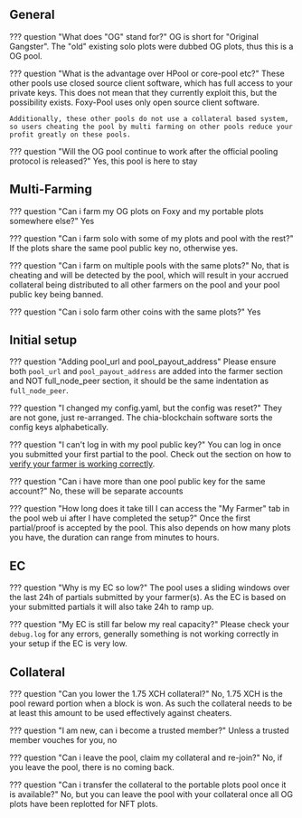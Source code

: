 ## General

??? question "What does "OG" stand for?"
    OG is short for "Original Gangster". The "old" existing solo plots were dubbed OG plots, thus this is a OG pool.

??? question "What is the advantage over HPool or core-pool etc?"
    These other pools use closed source client software, which has full access to your private keys. This does not mean that they currently exploit this, but the possibility exists. Foxy-Pool uses only open source client software.

    Additionally, these other pools do not use a collateral based system, so users cheating the pool by multi farming on other pools reduce your profit greatly on these pools.

??? question "Will the OG pool continue to work after the official pooling protocol is released?"
    Yes, this pool is here to stay

## Multi-Farming

??? question "Can i farm my OG plots on Foxy and my portable plots somewhere else?"
    Yes

??? question "Can i farm solo with some of my plots and pool with the rest?"
    If the plots share the same pool public key no, otherwise yes.

??? question "Can i farm on multiple pools with the same plots?"
    No, that is cheating and will be detected by the pool, which will result in your accrued collateral being distributed to all other farmers on the pool and your pool public key being banned.

??? question "Can i solo farm other coins with the same plots?"
    Yes

## Initial setup

??? question "Adding pool_url and pool_payout_address"
    Please ensure both `pool_url` and `pool_payout_address` are added into the farmer section and NOT full_node_peer section, it should be the same indentation as `full_node_peer`.

??? question "I changed my config.yaml, but the config was reset?"
    They are not gone, just re-arranged. The chia-blockchain software sorts the config keys alphabetically.

??? question "I can't log in with my pool public key?"
    You can log in once you submitted your first partial to the pool. Check out the section on how to [verify your farmer is working correctly](getting-started.md#verify-your-farmer-is-working-correctly).

??? question "Can i have more than one pool public key for the same account?"
    No, these will be separate accounts

??? question "How long does it take till I can access the "My Farmer" tab in the pool web ui after I have completed the setup?"
    Once the first partial/proof is accepted by the pool. This also depends on how many plots you have, the duration can range from minutes to hours.

## EC

??? question "Why is my EC so low?"
    The pool uses a sliding windows over the last 24h of partials submitted by your farmer(s). As the EC is based on your submitted partials it will also take 24h to ramp up.

??? question "My EC is still far below my real capacity?"
    Please check your `debug.log` for any errors, generally something is not working correctly in your setup if the EC is very low.

## Collateral

??? question "Can you lower the 1.75 XCH collateral?"
    No, 1.75 XCH is the pool reward portion when a block is won. As such the collateral needs to be at least this amount to be used effectively against cheaters.

??? question "I am new, can i become a trusted member?"
    Unless a trusted member vouches for you, no

??? question "Can i leave the pool, claim my collateral and re-join?"
    No, if you leave the pool, there is no coming back.

??? question "Can i transfer the collateral to the portable plots pool once it is available?"
    No, but you can leave the pool with your collateral once all OG plots have been replotted for NFT plots.
